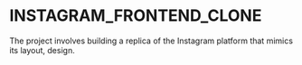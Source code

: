 # INSTAGRAM_FRONTEND_CLONE
The project involves building a replica of the Instagram platform that mimics its layout, design.
